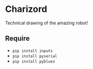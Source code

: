 # Charizord

Technical drawing of the amazing robot!

## Require
- `pip install inputs`
- `pip install pyserial`
- `pip install pybluez`
